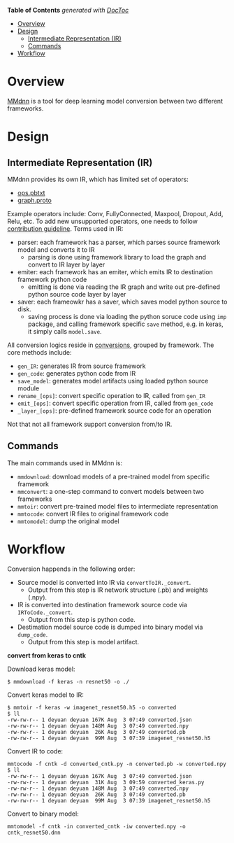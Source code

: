 <!-- START doctoc generated TOC please keep comment here to allow auto update -->
<!-- DON'T EDIT THIS SECTION, INSTEAD RE-RUN doctoc TO UPDATE -->
**Table of Contents**  *generated with [DocToc](https://github.com/thlorenz/doctoc)*

- [Overview](#overview)
- [Design](#design)
  - [Intermediate Representation (IR)](#intermediate-representation-ir)
  - [Commands](#commands)
- [Workflow](#workflow)

<!-- END doctoc generated TOC please keep comment here to allow auto update -->

# Overview

[MMdnn](https://github.com/microsoft/MMdnn) is a tool for deep learning model conversion between two
different frameworks.

# Design

## Intermediate Representation (IR)

MMdnn provides its own IR, which has limited set of operators:
- [ops.pbtxt](https://github.com/microsoft/MMdnn/blob/0.2.5/mmdnn/conversion/common/IR/ops.pbtxt)
- [graph.proto](https://github.com/microsoft/MMdnn/blob/0.2.5/mmdnn/conversion/common/IR/graph.proto)

Example operators include: Conv, FullyConnected, Maxpool, Dropout, Add, Relu, etc. To add new
unsupported operators, one needs to follow [contribution guideline](https://github.com/Microsoft/MMdnn/wiki/Contribution-Guideline).
Terms used in IR:
- parser: each framework has a parser, which parses source framework model and converts it to IR
  - parsing is done using framework library to load the graph and convert to IR layer by layer
- emiter: each framework has an emiter, which emits IR to destination framework python code
  - emitting is done via reading the IR graph and write out pre-defined python source code layer by layer
- saver: each frameowkr has a saver, which saves model python source to disk.
  - saving process is done via loading the python soruce code using `imp` package, and calling framework
    specific `save` method, e.g. in keras, it simply calls `model.save`.

All conversion logics reside in [conversions](https://github.com/microsoft/MMdnn/blob/0.2.5/mmdnn/conversion),
grouped by framework. The core methods include:
- `gen_IR`: generates IR from source framework
- `gen_code`: generates python code from IR
- `save_model`: generates model artifacts using loaded python source module
- `rename_[ops]`: convert specific operation to IR, called from `gen_IR`
- `emit_[ops]`: convert specific operation from IR, called from `gen_code`
- `_layer_[ops]`: pre-defined framework source code for an operation

Not that not all framework support conversion from/to IR.

## Commands

The main commands used in MMdnn is:
- `mmdownload`: download models of a pre-trained model from specific framework
- `mmconvert`: a one-step command to convert models between two frameworks
- `mmtoir`: convert pre-trained model files to intermediate representation
- `mmtocode`: convert IR files to original framework code
- `mmtomodel`: dump the original model

# Workflow

Conversion happends in the following order:
- Source model is converted into IR via `convertToIR._convert`.
  - Output from this step is IR network structure (.pb) and weights (.npy).
- IR is converted into destination framework source code via `IRToCode._convert`.
  - Output from this step is python code.
- Destimation model source code is dumped into binary model via `dump_code`.
  - Output from this step is model artifact.

**convert from keras to cntk**

Download keras model:

```
$ mmdownload -f keras -n resnet50 -o ./
```

Convert keras model to IR:

```
$ mmtoir -f keras -w imagenet_resnet50.h5 -o converted
$ ll
-rw-rw-r-- 1 deyuan deyuan 167K Aug  3 07:49 converted.json
-rw-rw-r-- 1 deyuan deyuan 148M Aug  3 07:49 converted.npy
-rw-rw-r-- 1 deyuan deyuan  26K Aug  3 07:49 converted.pb
-rw-rw-r-- 1 deyuan deyuan  99M Aug  3 07:39 imagenet_resnet50.h5
```

Convert IR to code:

```
mmtocode -f cntk -d converted_cntk.py -n converted.pb -w converted.npy
$ ll
-rw-rw-r-- 1 deyuan deyuan 167K Aug  3 07:49 converted.json
-rw-rw-r-- 1 deyuan deyuan  31K Aug  3 09:59 converted_keras.py
-rw-rw-r-- 1 deyuan deyuan 148M Aug  3 07:49 converted.npy
-rw-rw-r-- 1 deyuan deyuan  26K Aug  3 07:49 converted.pb
-rw-rw-r-- 1 deyuan deyuan  99M Aug  3 07:39 imagenet_resnet50.h5
```

Convert to binary model:

```
mmtomodel -f cntk -in converted_cntk -iw converted.npy -o cntk_resnet50.dnn
```
